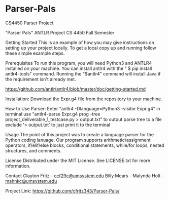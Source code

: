 # Parser-Pals
CS4450 Parser Project

"Parser Pals" ANTLR Project 
CS 4450 Fall Semester

Getting Started
This is an example of how you may give instructions on setting up your project locally. To get a local copy up and running follow these simple example steps.

Prerequisites
To run this program, you will need Python3 and ANTLR4 installed on your machine.
You can install antlr4 with the " $ pip install antlr4-tools" command.
Running the "$antlr4" command will install Java if the requirement isn't already met.

https://github.com/antlr/antlr4/blob/master/doc/getting-started.md

Installation:
Download the Expr.g4 file from the repository to your machine. 

How to Use Parser:
Enter "antlr4 -Dlanguage=Python3 -visitor Expr.g4" in terminal
use "antlr4-parse Expr.g4 prog -tree project_deliverable_1_testcase.py > output.txt" to output parse tree to a file
exclude '> output.txt' to just print it to the terminal

Usage
The point of this project was to create a language parser for the Python coding lanuage. 
Our program supports arithmetic/assignment operators, if/elif/else blocks, conditional statements, while/for loops, nested structures, and comments.

License
Distributed under the MIT License. See LICENSE.txt for more information.

Contact
Clayton Fritz - ccf29c@umsystem.edu
Billy Mears - 
Malynda Holt - mahnkc@umsystem.edu

Project Link: https://github.com/cfritz343/Parser-Pals/
